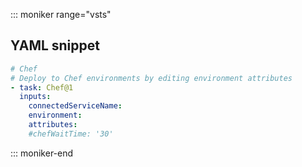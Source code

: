 ::: moniker range="vsts"

## YAML snippet

```YAML
# Chef
# Deploy to Chef environments by editing environment attributes
- task: Chef@1
  inputs:
    connectedServiceName: 
    environment: 
    attributes: 
    #chefWaitTime: '30' 
```

::: moniker-end